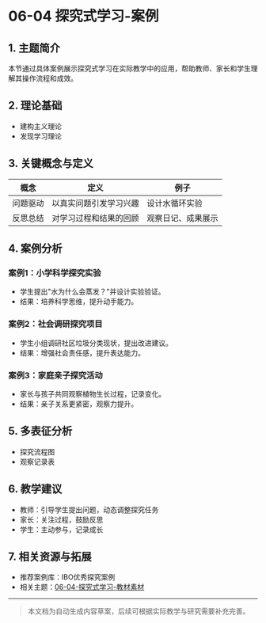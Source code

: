 # 06-04 探究式学习-案例

## 1. 主题简介
本节通过具体案例展示探究式学习在实际教学中的应用，帮助教师、家长和学生理解其操作流程和成效。

## 2. 理论基础
- 建构主义理论
- 发现学习理论

## 3. 关键概念与定义
| 概念 | 定义 | 例子 |
|------|------|------|
| 问题驱动 | 以真实问题引发学习兴趣 | 设计水循环实验 |
| 反思总结 | 对学习过程和结果的回顾 | 观察日记、成果展示 |

## 4. 案例分析
### 案例1：小学科学探究实验
- 学生提出"水为什么会蒸发？"并设计实验验证。
- 结果：培养科学思维，提升动手能力。

### 案例2：社会调研探究项目
- 学生小组调研社区垃圾分类现状，提出改进建议。
- 结果：增强社会责任感，提升表达能力。

### 案例3：家庭亲子探究活动
- 家长与孩子共同观察植物生长过程，记录变化。
- 结果：亲子关系更紧密，观察力提升。

## 5. 多表征分析
- 探究流程图
- 观察记录表

## 6. 教学建议
- 教师：引导学生提出问题，动态调整探究任务
- 家长：关注过程，鼓励反思
- 学生：主动参与，记录成长

## 7. 相关资源与拓展
- 推荐案例库：IBO优秀探究案例
- 相关主题：[06-04-探究式学习-教材素材](./06-04-探究式学习-教材素材.md)

---

> 本文档为自动生成内容草案，后续可根据实际教学与研究需要补充完善。 